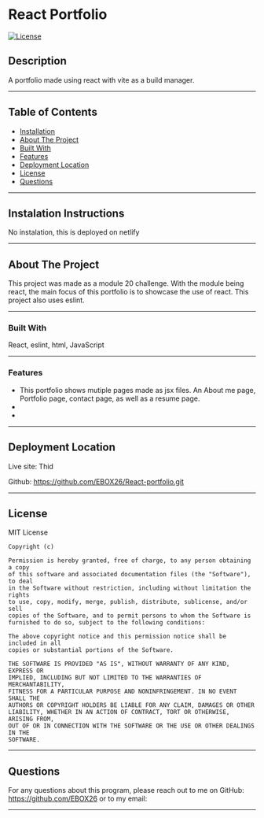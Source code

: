 # React Portfolio
<!-- Title  -->
[![License](https://img.shields.io/badge/license-MIT-blue.svg)](https://opensource.org/licenses/MIT)
<!-- Title  -->

## Description
A portfolio made using react with vite as a build manager.

---

## Table of Contents

<!-- Table of Contents -->

- [Installation](#installation)
- [About The Project](#about_project)
- [Built With](#built_with)
- [Features](#features)
- [Deployment Location](#deployment_location)
- [License](#license)
- [Questions](#questions)

---

## Instalation Instructions <a id="installation"></a>
No instalation, this is deployed on netlify

---

## About The Project <a id="about_project"></a>
<!-- About the Project -->
This project was made as a module 20 challenge. With the module being react, the main focus of this portfolio is to showcase the use of react. This project also uses eslint. 

---

### Built With <a id="built_with"></a>
<!-- Built With -->
React, eslint, html, JavaScript

---

### Features <a id="features"></a>
<!-- Features -->

* This portfolio shows mutiple pages made as jsx files. An About me page, Portfolio page, contact page, as well as a resume page.
* 
* 

---

## Deployment Location <a id="deployment_location"></a>

<!-- Deployment Location -->
Live site: Thid 

Github: https://github.com/EBOX26/React-portfolio.git

<!-- screen shot example of project -->
<!-- ![Page on start up](assets/Images/screen-shot1.JPG) -->

---

## License <a id="license"></a>
MIT License

    Copyright (c)  
    
    Permission is hereby granted, free of charge, to any person obtaining a copy
    of this software and associated documentation files (the "Software"), to deal
    in the Software without restriction, including without limitation the rights
    to use, copy, modify, merge, publish, distribute, sublicense, and/or sell
    copies of the Software, and to permit persons to whom the Software is
    furnished to do so, subject to the following conditions:
    
    The above copyright notice and this permission notice shall be included in all
    copies or substantial portions of the Software.
    
    THE SOFTWARE IS PROVIDED "AS IS", WITHOUT WARRANTY OF ANY KIND, EXPRESS OR
    IMPLIED, INCLUDING BUT NOT LIMITED TO THE WARRANTIES OF MERCHANTABILITY,
    FITNESS FOR A PARTICULAR PURPOSE AND NONINFRINGEMENT. IN NO EVENT SHALL THE
    AUTHORS OR COPYRIGHT HOLDERS BE LIABLE FOR ANY CLAIM, DAMAGES OR OTHER
    LIABILITY, WHETHER IN AN ACTION OF CONTRACT, TORT OR OTHERWISE, ARISING FROM,
    OUT OF OR IN CONNECTION WITH THE SOFTWARE OR THE USE OR OTHER DEALINGS IN THE
    SOFTWARE.

---


## Questions <a id="questions"></a>
For any questions about this program, please reach out to me on GitHub: https://github.com/EBOX26 or to my email: 

---
    